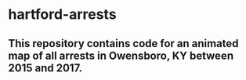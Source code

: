 # hartford-arrests

## This repository contains code for an animated map of all arrests in Owensboro, KY between 2015 and 2017.
